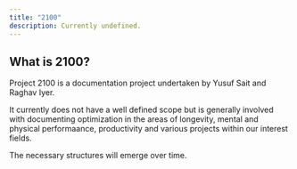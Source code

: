 ```yaml
---
title: "2100"
description: Currently undefined.
---
```


## What is 2100?

Project 2100 is a documentation project undertaken by Yusuf Sait and Raghav Iyer.

It currently does not have a well defined scope but is generally involved with documenting optimization in the areas of longevity, mental and physical performaance, productivity and various projects within our interest fields.

The necessary structures will emerge over time.